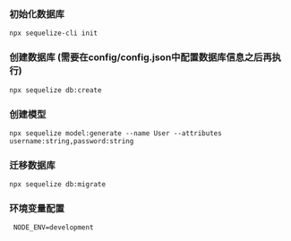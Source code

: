 ### 初始化数据库

```npx sequelize-cli init```

### 创建数据库 (需要在config/config.json中配置数据库信息之后再执行)

```npx sequelize db:create```

### 创建模型

```npx sequelize model:generate --name User --attributes username:string,password:string ```

### 迁移数据库

```npx sequelize db:migrate```

### 环境变量配置

``` NODE_ENV=development```



